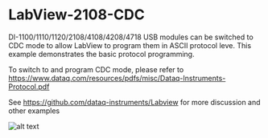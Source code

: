 # LabView-2108-CDC

DI-1100/1110/1120/2108/4108/4208/4718 USB modules can be switched to CDC mode to allow LabView to program them in ASCII protocol leve. This example demonstrates the basic protocol programming.

To switch to and program CDC mode, please refer to https://www.dataq.com/resources/pdfs/misc/Dataq-Instruments-Protocol.pdf

See https://github.com/dataq-instruments/Labview for more discussion and other examples

![alt text](https://www.dataq.com/resources/repository/labviewcdc.png "ScreenCapture")
